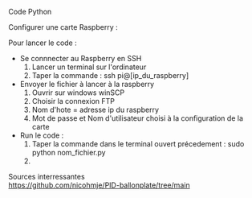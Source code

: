 Code Python

Configurer une carte Raspberry :


Pour lancer le code : 
- Se connnecter au Raspberry en SSH
  1. Lancer un terminal sur l'ordinateur
  2. Taper la commande : ssh pi@[ip_du_raspberry]
- Envoyer le fichier à lancer à la raspberry
  1. Ouvrir sur windows winSCP
  2. Choisir la connexion FTP
  3. Nom d'hote = adresse ip du raspberry
  4. Mot de passe et Nom d'utilisateur choisi à la configuration de la carte
- Run le code :
  1. Taper la commande dans le terminal ouvert précedement : sudo python nom_fichier.py
  2. 

Sources interressantes  
https://github.com/nicohmje/PID-ballonplate/tree/main   
